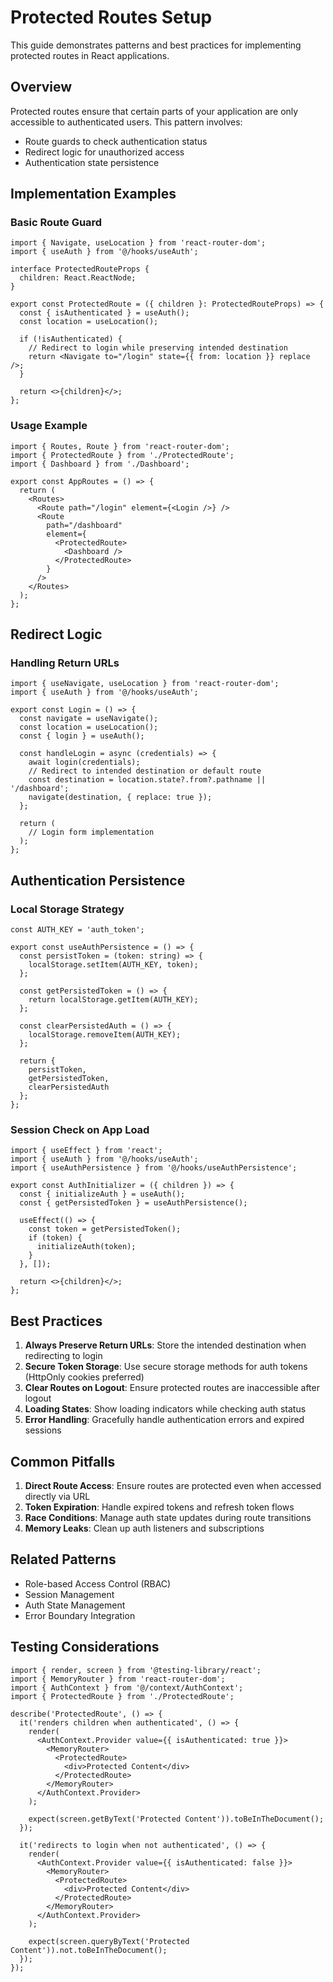 # Protected Routes Setup

This guide demonstrates patterns and best practices for implementing protected routes in React applications.

## Overview

Protected routes ensure that certain parts of your application are only accessible to authenticated users. This pattern involves:
- Route guards to check authentication status
- Redirect logic for unauthorized access
- Authentication state persistence

## Implementation Examples

### Basic Route Guard

```tsx
import { Navigate, useLocation } from 'react-router-dom';
import { useAuth } from '@/hooks/useAuth';

interface ProtectedRouteProps {
  children: React.ReactNode;
}

export const ProtectedRoute = ({ children }: ProtectedRouteProps) => {
  const { isAuthenticated } = useAuth();
  const location = useLocation();

  if (!isAuthenticated) {
    // Redirect to login while preserving intended destination
    return <Navigate to="/login" state={{ from: location }} replace />;
  }

  return <>{children}</>;
};
```

### Usage Example

```tsx
import { Routes, Route } from 'react-router-dom';
import { ProtectedRoute } from './ProtectedRoute';
import { Dashboard } from './Dashboard';

export const AppRoutes = () => {
  return (
    <Routes>
      <Route path="/login" element={<Login />} />
      <Route 
        path="/dashboard" 
        element={
          <ProtectedRoute>
            <Dashboard />
          </ProtectedRoute>
        } 
      />
    </Routes>
  );
};
```

## Redirect Logic

### Handling Return URLs

```tsx
import { useNavigate, useLocation } from 'react-router-dom';
import { useAuth } from '@/hooks/useAuth';

export const Login = () => {
  const navigate = useNavigate();
  const location = useLocation();
  const { login } = useAuth();

  const handleLogin = async (credentials) => {
    await login(credentials);
    // Redirect to intended destination or default route
    const destination = location.state?.from?.pathname || '/dashboard';
    navigate(destination, { replace: true });
  };

  return (
    // Login form implementation
  );
};
```

## Authentication Persistence

### Local Storage Strategy

```tsx
const AUTH_KEY = 'auth_token';

export const useAuthPersistence = () => {
  const persistToken = (token: string) => {
    localStorage.setItem(AUTH_KEY, token);
  };

  const getPersistedToken = () => {
    return localStorage.getItem(AUTH_KEY);
  };

  const clearPersistedAuth = () => {
    localStorage.removeItem(AUTH_KEY);
  };

  return {
    persistToken,
    getPersistedToken,
    clearPersistedAuth
  };
};
```

### Session Check on App Load

```tsx
import { useEffect } from 'react';
import { useAuth } from '@/hooks/useAuth';
import { useAuthPersistence } from '@/hooks/useAuthPersistence';

export const AuthInitializer = ({ children }) => {
  const { initializeAuth } = useAuth();
  const { getPersistedToken } = useAuthPersistence();

  useEffect(() => {
    const token = getPersistedToken();
    if (token) {
      initializeAuth(token);
    }
  }, []);

  return <>{children}</>;
};
```

## Best Practices

1. **Always Preserve Return URLs**: Store the intended destination when redirecting to login
2. **Secure Token Storage**: Use secure storage methods for auth tokens (HttpOnly cookies preferred)
3. **Clear Routes on Logout**: Ensure protected routes are inaccessible after logout
4. **Loading States**: Show loading indicators while checking auth status
5. **Error Handling**: Gracefully handle authentication errors and expired sessions

## Common Pitfalls

1. **Direct Route Access**: Ensure routes are protected even when accessed directly via URL
2. **Token Expiration**: Handle expired tokens and refresh token flows
3. **Race Conditions**: Manage auth state updates during route transitions
4. **Memory Leaks**: Clean up auth listeners and subscriptions

## Related Patterns

- Role-based Access Control (RBAC)
- Session Management
- Auth State Management
- Error Boundary Integration

## Testing Considerations

```tsx
import { render, screen } from '@testing-library/react';
import { MemoryRouter } from 'react-router-dom';
import { AuthContext } from '@/context/AuthContext';
import { ProtectedRoute } from './ProtectedRoute';

describe('ProtectedRoute', () => {
  it('renders children when authenticated', () => {
    render(
      <AuthContext.Provider value={{ isAuthenticated: true }}>
        <MemoryRouter>
          <ProtectedRoute>
            <div>Protected Content</div>
          </ProtectedRoute>
        </MemoryRouter>
      </AuthContext.Provider>
    );

    expect(screen.getByText('Protected Content')).toBeInTheDocument();
  });

  it('redirects to login when not authenticated', () => {
    render(
      <AuthContext.Provider value={{ isAuthenticated: false }}>
        <MemoryRouter>
          <ProtectedRoute>
            <div>Protected Content</div>
          </ProtectedRoute>
        </MemoryRouter>
      </AuthContext.Provider>
    );

    expect(screen.queryByText('Protected Content')).not.toBeInTheDocument();
  });
});
